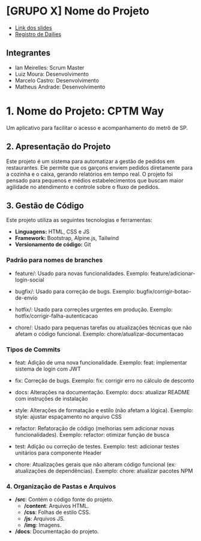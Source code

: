 # [GRUPO X] Nome do Projeto

- [Link dos slides](https://docs.google.com/presentation/d/1WhcmPL6o3zCwUjxxyQNF7d44-AmTVTR8ej00qzn1UnQ/edit?usp=sharing)
- [Registro de Dailies](https://docs.google.com/document/d/1vSZhW51dhtNj-8pVV2NqcxydRceb_y7opwrtA5_hyyk/edit?tab=t.0)

## Integrantes

- Ian Meirelles: Scrum Master
- Luiz Moura: Desenvolvimento
- Marcelo Castro: Desenvolvimento
- Matheus Andrade: Desenvolvimento

# 1. Nome do Projeto: CPTM Way

Um aplicativo para facilitar o acesso e acompanhamento do metrô de SP.

## 2. Apresentação do Projeto

Este projeto é um sistema para automatizar a gestão de pedidos em restaurantes. Ele permite que os garçons enviem pedidos diretamente para a cozinha e o caixa, gerando relatórios em tempo real. O projeto foi pensado para pequenos e médios estabelecimentos que buscam maior agilidade no atendimento e controle sobre o fluxo de pedidos.

## 3. Gestão de Código

Este projeto utiliza as seguintes tecnologias e ferramentas:

- **Linguagens:** HTML, CSS e JS
- **Framework:** Bootstrap, Alpine.js, Tailwind
- **Versionamento de código:** Git

### Padrão para nomes de branches

- feature/: Usado para novas funcionalidades.
Exemplo: feature/adicionar-login-social

- bugfix/: Usado para correção de bugs.
Exemplo: bugfix/corrigir-botao-de-envio

- hotfix/: Usado para correções urgentes em produção.
Exemplo: hotfix/corrigir-falha-autenticacao

- chore/: Usado para pequenas tarefas ou atualizações técnicas que não afetam o código funcional.
Exemplo: chore/atualizar-documentacao

### Tipos de Commits

- feat: Adição de uma nova funcionalidade.
Exemplo: feat: implementar sistema de login com JWT

- fix: Correção de bugs.
Exemplo: fix: corrigir erro no cálculo de desconto

- docs: Alterações na documentação.
Exemplo: docs: atualizar README com instruções de instalação

- style: Alterações de formatação e estilo (não afetam a lógica).
Exemplo: style: ajustar espaçamento no arquivo CSS

- refactor: Refatoração de código (melhorias sem adicionar novas funcionalidades).
Exemplo: refactor: otimizar função de busca

- test: Adição ou correção de testes.
Exemplo: test: adicionar testes unitários para componente Header

- chore: Atualizações gerais que não alteram código funcional (ex: atualizações de dependências).
Exemplo: chore: atualizar pacotes NPM

### 4. Organização de Pastas e Arquivos

- **/src**: Contém o código fonte do projeto.
  - **/content**: Arquivos HTML.
  - **/css**: Folhas de estilo CSS.
  - **/js**: Arquivos JS.
  - **/img**: Imagens.
- **/docs**: Documentação do projeto.
